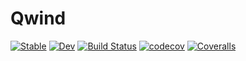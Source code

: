 # Qwind

[![Stable](https://img.shields.io/badge/docs-stable-blue.svg)](https://arnauqb.github.io/Qwind.jl/stable)
[![Dev](https://img.shields.io/badge/docs-dev-blue.svg)](https://arnauqb.github.io/Qwind.jl/dev)
[![Build Status](https://travis-ci.com/arnauqb/Qwind.jl.svg?token=RZpZVED1uFcNhmBpzes5&branch=master)](https://travis-ci.com/arnauqb/Qwind.jl)
[![codecov](https://codecov.io/gh/arnauqb/Qwind.jl/branch/master/graph/badge.svg?token=KQPtxMDMAm)](https://codecov.io/gh/arnauqb/Qwind.jl)
[![Coveralls](https://coveralls.io/repos/github/arnauqb/Qwind.jl/badge.svg?branch=master)](https://coveralls.io/github/arnauqb/Qwind.jl?branch=master)
